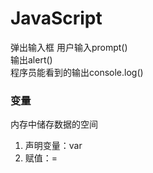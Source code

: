 # JavaScript  
弹出输入框 用户输入prompt()  
输出alert()  
程序员能看到的输出console.log()  
  
### 变量  
内存中储存数据的空间  
1. 声明变量：var  
2. 赋值：=  
